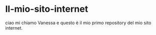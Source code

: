 # Il-mio-sito-internet

ciao mi chiamo Vanessa e questo è il mio primo repository del mio sito internet.

